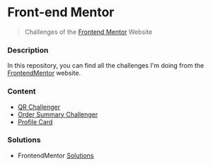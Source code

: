 # Front-end Mentor

> Challenges of the [Frontend Mentor](https://www.frontendmentor.io/) Website

### Description

In this repository, you can find all the challenges I'm doing from the [FrontendMentor](https://www.frontendmentor.io/) website.

### Content

- [QR Challenger](https://github.com/jacobo87/FrontendMentor/tree/main/qr-code-component-main)
- [Order Summary Challenger](https://github.com/jacobo87/FrontendMentor/tree/main/order-summary-component-main)
- [Profile Card](https://github.com/jacobo87/FrontendMentor/tree/main/profile-card-component-main)

### Solutions

- FrontendMentor [Solutions](https://www.frontendmentor.io/solutions)
